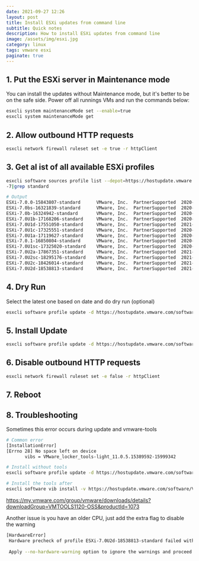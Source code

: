```yaml
---
date: 2021-09-27 12:26
layout: post
title: Install ESXi updates from command line
subtitle: Quick notes
description: How to install ESXi updates from command line
image: /assets/img/esxi.jpg
category: linux
tags: vmware esxi
paginate: true
---
```



## 1. Put the ESXi server in Maintenance mode

You can install the updates without Maintenance mode, but it's better to be on the safe side. Power off all runnings VMs and run the commands below:

```bash
esxcli system maintenanceMode set --enable=true
esxcli system maintenanceMode get 
```

## 2. Allow outbound HTTP requests  

```bash
esxcli network firewall ruleset set -e true -r httpClient
```

## 3. Get al ist of all available ESXi profiles  

```bash
esxcli software sources profile list --depot=https://hostupdate.vmware.com/software/VUM/PRODUCTION/main/vmw-depot-index.xml |grep ESXi
-7|grep standard

# Output
ESXi-7.0.0-15843807-standard      VMware, Inc.  PartnerSupported  2020-03-16T10:48:54  2020-03-16T10:48:54
ESXi-7.0bs-16321839-standard      VMware, Inc.  PartnerSupported  2020-06-02T05:57:00  2020-06-02T05:57:00
ESXi-7.0b-16324942-standard       VMware, Inc.  PartnerSupported  2020-06-02T17:26:43  2020-06-02T17:26:43
ESXi-7.0U1b-17168206-standard     VMware, Inc.  PartnerSupported  2020-11-11T11:34:51  2020-11-11T11:34:51
ESXi-7.0U1d-17551050-standard     VMware, Inc.  PartnerSupported  2021-02-01T18:29:07  2021-02-01T18:29:07
ESXi-7.0U1c-17325551-standard     VMware, Inc.  PartnerSupported  2020-12-15T12:44:19  2020-12-15T12:44:19
ESXi-7.0U1a-17119627-standard     VMware, Inc.  PartnerSupported  2020-11-01T08:18:49  2020-11-01T08:18:49
ESXi-7.0.1-16850804-standard      VMware, Inc.  PartnerSupported  2020-09-04T18:28:17  2020-09-04T18:28:18
ESXi-7.0U1sc-17325020-standard    VMware, Inc.  PartnerSupported  2020-12-15T10:50:21  2020-12-15T10:50:21
ESXi-7.0U2a-17867351-standard     VMware, Inc.  PartnerSupported  2021-04-29T00:00:00  2021-04-29T00:00:00
ESXi-7.0U2sc-18295176-standard    VMware, Inc.  PartnerSupported  2021-08-24T00:00:00  2021-08-24T00:00:00
ESXi-7.0U2c-18426014-standard     VMware, Inc.  PartnerSupported  2021-08-24T00:00:00  2021-08-24T00:00:00
ESXi-7.0U2d-18538813-standard     VMware, Inc.  PartnerSupported  2021-09-14T00:00:00  2021-09-14T00:00:00
```

## 4. Dry Run

Select the latest one based on date and do dry run (optional)

```bash
esxcli software profile update -d https://hostupdate.vmware.com/software/VUM/PRODUCTION/main/vmw-depot-index.xml -p ESXi-7.0U2d-18538813-standard --dry-run
```

## 5. Install Update

```bash
esxcli software profile update -d https://hostupdate.vmware.com/software/VUM/PRODUCTION/main/vmw-depot-index.xml -p ESXi-7.0U2d-18538813-standard
```

## 6. Disable outbound HTTP requests  

```bash
esxcli network firewall ruleset set -e false -r httpClient
```

## 7. Reboot

## 8. Troubleshooting

Sometimes this error occurs during update and vmware-tools

```bash
# Common error
[InstallationError]
[Errno 28] No space left on device
       vibs = VMware_locker_tools-light_11.0.5.15389592-15999342

# Install without tools
esxcli software profile update -d https://hostupdate.vmware.com/software/VUM/PRODUCTION/main/vmw-depot-index.xml -p ESXi-6.7.0-20191204001-no-tools

# Install the tools after
esxcli software vib install -v https://hostupdate.vmware.com/software/VUM/PRODUCTION/main/esx/vmw/vib20/tools-light/VMware_locker_tools-light_11.0.5.15389592-15999342.vib

```

<https://my.vmware.com/group/vmware/downloads/details?downloadGroup=VMTOOLS1120-OSS&productId=1073>

Another issue is you have an older CPU, just add the extra flag to disable the warning

```bash
[HardwareError]
 Hardware precheck of profile ESXi-7.0U2d-18538813-standard failed with warnings: <CPU_SUPPORT WARNING: The CPU in this host may not be supported in future ESXi releases. Please plan accordingly.>
 
 Apply --no-hardware-warning option to ignore the warnings and proceed with the transaction.

```
